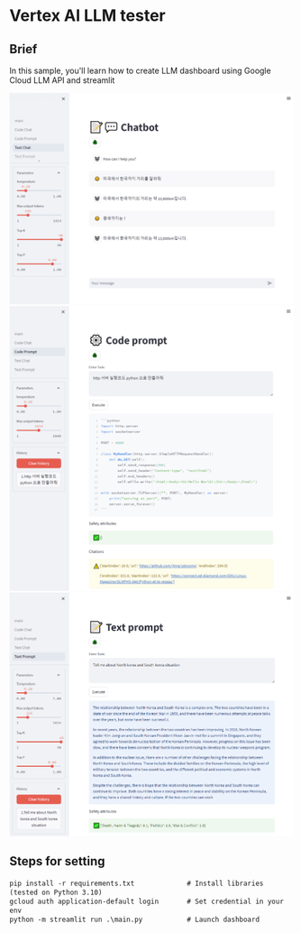 # Vertex AI LLM tester
## Brief
In this sample, you'll learn how to create LLM dashboard using Google Cloud LLM API and streamlit
<div align="center"><img src="images/demo1.png" width="max"></div>
<div align="center"><img src="images/demo2.png" width="max"></div>
<div align="center"><img src="images/demo3.png" width="max"></div>


## Steps for setting
```
pip install -r requirements.txt             # Install libraries (tested on Python 3.10)
gcloud auth application-default login       # Set credential in your env
python -m streamlit run .\main.py           # Launch dashboard
```

